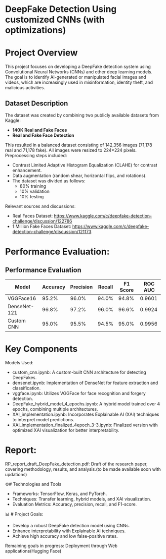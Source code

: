 # DeepFake Detection Using customized CNNs (with optimizations)

# Project Overview
This project focuses on developing a DeepFake detection system using Convolutional Neural Networks (CNNs) and other deep learning models. The goal is to identify AI-generated or manipulated facial images and videos, which are increasingly used in misinformation, identity theft, and malicious activities.

## Dataset Description

The dataset was created by combining two publicly available datasets from Kaggle:

- **140K Real and Fake Faces**
- **Real and Fake Face Detection**

This resulted in a balanced dataset consisting of 142,356 images (71,178 real and 71,178 fake). All images were resized to 224×224 pixels. Preprocessing steps included:

- Contrast Limited Adaptive Histogram Equalization (CLAHE) for contrast enhancement.
- Data augmentation (random shear, horizontal flips, and rotations).
- The dataset was divided as follows:
  - 80% training
  - 10% validation
  - 10% testing

Relevant sources and discussions:
- Real Faces Dataset: https://www.kaggle.com/c/deepfake-detection-challenge/discussion/122786  
- 1 Million Fake Faces Dataset: https://www.kaggle.com/c/deepfake-detection-challenge/discussion/121173

# Performance Evaluation:

## Performance Evaluation

| Model         | Accuracy | Precision | Recall | F1 Score | ROC AUC |
|---------------|----------|-----------|--------|----------|---------|
| VGGFace16     | 95.2%    | 96.0%     | 94.0%  | 94.8%    | 0.9601  |
| DenseNet-121  | 96.8%    | 97.2%     | 96.0%  | 96.6%    | 0.9924  |
| Custom CNN    | 95.0%    | 95.5%     | 94.5%  | 95.0%    | 0.9956  |

# Key Components

Models Used:

- custom_cnn.ipynb: A custom-built CNN architecture for detecting DeepFakes.
- densenet.ipynb: Implementation of DenseNet for feature extraction and classification.
- vggface.ipynb: Utilizes VGGFace for face recognition and forgery detection.
- DeepFake_hybrid_model_4_epochs.ipynb: A hybrid model trained over 4 epochs, combining multiple architectures.
- XAI_implementation.ipynb: Incorporates Explainable AI (XAI) techniques to interpret model predictions.
- XAI_implementation_finalized_4epoch_3-3.ipynb: Finalized version with optimized XAI visualization for better interpretability.

# Report:

RP_report_draft_DeepFake_detection.pdf: Draft of the research paper, covering methodology, results, and analysis.(to be made available soon with updations)

⚙️# Technologies and Tools

- Frameworks: TensorFlow, Keras, and PyTorch.
- Techniques: Transfer learning, hybrid models, and XAI visualization.
- Evaluation Metrics: Accuracy, precision, recall, and F1-score.
  
📊 # Project Goals:
- Develop a robust DeepFake detection model using CNNs.
- Enhance interpretability with Explainable AI techniques.
- Achieve high accuracy and low false-positive rates.

Remaining goals in progress: Deployment through Web applications(Hugging Face)
